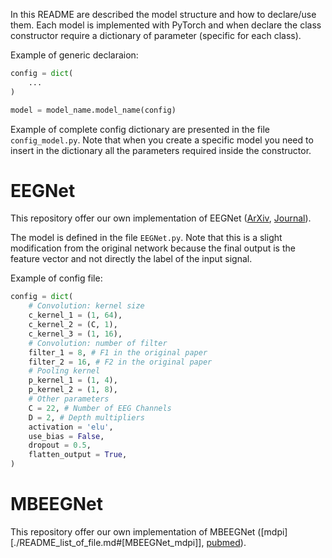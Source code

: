 In this README are described the model structure and how to declare/use them.
Each model is implemented with PyTorch and when declare the class constructor require a dictionary of parameter (specific for each class).

Example of generic declaraion:
```python
config = dict(
    ...
)

model = model_name.model_name(config)
```

Example of complete config dictionary are presented in the file `config_model.py`.
Note that when you create a specific model you need to insert in the dictionary all the parameters required inside the constructor. 

# EEGNet
This repository offer our own implementation of EEGNet ([ArXiv][EEGNet_Arxiv], [Journal][EEGNet_Journal]).

The model is defined in the file `EEGNet.py`. Note that this is a slight modification from the original network because the final output is the feature vector and not directly the label of the input signal.

Example of config file:
```python
config = dict(
    # Convolution: kernel size
    c_kernel_1 = (1, 64),
    c_kernel_2 = (C, 1),
    c_kernel_3 = (1, 16),
    # Convolution: number of filter
    filter_1 = 8, # F1 in the original paper
    filter_2 = 16, # F2 in the original paper
    # Pooling kernel
    p_kernel_1 = (1, 4),
    p_kernel_2 = (1, 8),
    # Other parameters
    C = 22, # Number of EEG Channels
    D = 2, # Depth multipliers
    activation = 'elu',
    use_bias = False,
    dropout = 0.5,
    flatten_output = True,
)
```

# MBEEGNet
This repository offer our own implementation of MBEEGNet ([mdpi][./README_list_of_file.md#[MBEEGNet_mdpi]], [pubmed][EEGNet_Journal]).


<!-- Reference Link -->
[EEGNet_Journal]: https://iopscience.iop.org/article/10.1088/1741-2552/aace8c
[EEGNet_Arxiv]: https://arxiv.org/abs/1611.08024
